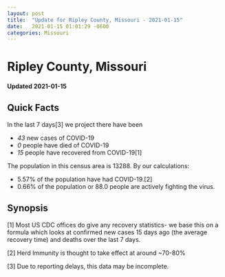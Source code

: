 ```yaml
---
layout: post
title:  "Update for Ripley County, Missouri - 2021-01-15"
date:   2021-01-15 01:01:29 -0600
categories: Missouri
---
```


# Ripley County, Missouri
#### Updated 2021-01-15

## Quick Facts

In the last 7 days[3] we project there have been
- *43* new cases of COVID-19
- *0* people have died of COVID-19
- *15* people have recovered from COVID-19[1]

The population in this census area is 13288. By our calculations:
- 5.57% of the population have had COVID-19.[2]
- 0.66% of the population or 88.0 people are actively fighting the virus.

## Synopsis




[1] Most US CDC offices do give any recovery statistics- we base this on a formula which looks at confirmed new cases
15 days ago (the average recovery time) and deaths over the last 7 days.

[2] Herd Immunity is thought to take effect at around ~70-80%

[3] Due to reporting delays, this data may be incomplete.
 
    